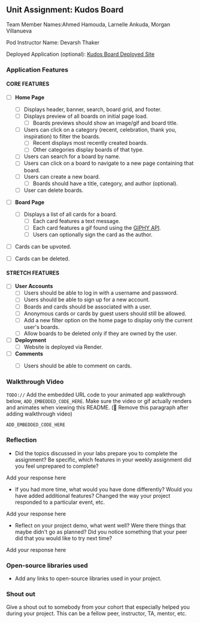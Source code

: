 ## Unit Assignment: Kudos Board

Team Member Names:Ahmed Hamouda, Larnelle Ankuda, Morgan Villanueva

Pod Instructor Name: Devarsh Thaker

Deployed Application (optional): [Kudos Board Deployed Site](ADD_LINK_HERE)

### Application Features

#### CORE FEATURES

- [ ] **Home Page**
  - [ ] Displays header, banner, search, board grid, and footer.
  - [ ] Displays preview of all boards on initial page load.
    - [ ] Boards previews should show an image/gif and board title.
  - [ ] Users can click on a category (recent, celebration, thank you, inspiration) to filter the boards.
    - [ ] Recent displays most recently created boards.
    - [ ] Other categories display boards of that type.
  - [ ] Users can search for a board by name.
  - [ ] Users can click on a board to navigate to a new page containing that board.
  - [ ] Users can create a new board.
    - [ ] Boards should have a title, category, and author (optional).
  - [ ] User can delete boards.
  
- [ ] **Board Page**
  - [ ] Displays a list of all cards for a board.
    -  [ ] Each card features a text message.
    -  [ ] Each card features a gif found using the [GIPHY API](https://developers.giphy.com/docs/api/).
    -  [ ] Users can optionally sign the card as the author.  
-   [ ] Cards can be upvoted.
-   [ ] Cards can be deleted.


#### STRETCH FEATURES


- [ ] **User Accounts**
  - [ ] Users should be able to log in with a username and password.
  - [ ] Users should be able to sign up for a new account.
  - [ ]  Boards and cards should be associated with a user.
    - [ ]  Anonymous cards or cards by guest users should still be allowed.
  - [ ] Add a new filter option on the home page to display only the current user's boards.
  - [ ] Allow boards to be deleted only if they are owned by the user.
- [ ] **Deployment**
  - [ ] Website is deployed via Render.
- [ ] **Comments**
  - [ ] Users should be able to comment on cards.


### Walkthrough Video

`TODO://` Add the embedded URL code to your animated app walkthrough below, `ADD_EMBEDDED_CODE_HERE`. Make sure the video or gif actually renders and animates when viewing this README. (🚫 Remove this paragraph after adding walkthrough video)

`ADD_EMBEDDED_CODE_HERE`

### Reflection

* Did the topics discussed in your labs prepare you to complete the assignment? Be specific, which features in your weekly assignment did you feel unprepared to complete?

Add your response here

* If you had more time, what would you have done differently? Would you have added additional features? Changed the way your project responded to a particular event, etc.
  
Add your response here

* Reflect on your project demo, what went well? Were there things that maybe didn't go as planned? Did you notice something that your peer did that you would like to try next time?

Add your response here

### Open-source libraries used

- Add any links to open-source libraries used in your project.

### Shout out

Give a shout out to somebody from your cohort that especially helped you during your project. This can be a fellow peer, instructor, TA, mentor, etc.
